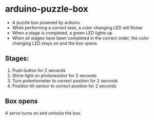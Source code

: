 # arduino-puzzle-box
- A puzzle box powered by arduino
- While performing a correct task, a color changing LED will flicker
- When a stage is completed, a green LED lights up
- When all stages have been completed in the correct order, the color changing LED stays on and the box opens

## Stages:
1. Push button for 2 seconds
2. Shine light on photoresistor for 2 seconds
3. Turn potentiometer to correct position for 2 seconds
4. Position tilt sensor to correct position for 2 seconds

## Box opens
A servo turns on and unlocks the box.

